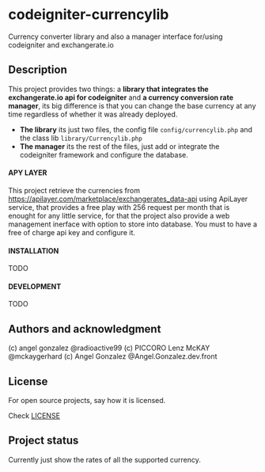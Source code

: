 # codeigniter-currencylib

Currency converter library and also a manager interface for/using codeigniter and exchangerate.io

## Description

This project provides two things: a **library that integrates 
the exchangerate.io api for codeigniter** and **a currency conversion rate manager**, 
its big difference is that you can change the base currency at any time 
regardless of whether it was already deployed.


* **The library** its just two files, the config file `config/currencylib.php` and the class lib `library/Currencylib.php`
* **The manager** its the rest of the files, just add or integrate the codeigniter framework and configure the database.

#### APY LAYER

This project retrieve the currencies from https://apilayer.com/marketplace/exchangerates_data-api 
using ApiLayer service, that provides a free play with 256 request per month that is enought for 
any little service, for that the project also provide a web management inerface with option 
to store into database. You must to have a free of charge api key and configure it.

#### INSTALLATION

TODO

#### DEVELOPMENT

TODO

## Authors and acknowledgment

(c) angel gonzalez @radioactive99
(c) PICCORO Lenz McKAY @mckaygerhard
(c) Angel Gonzalez @Angel.Gonzalez.dev.front

## License

For open source projects, say how it is licensed.

Check [LICENSE](LICENSE)

## Project status

Currently just show the rates of all the supported currency.
